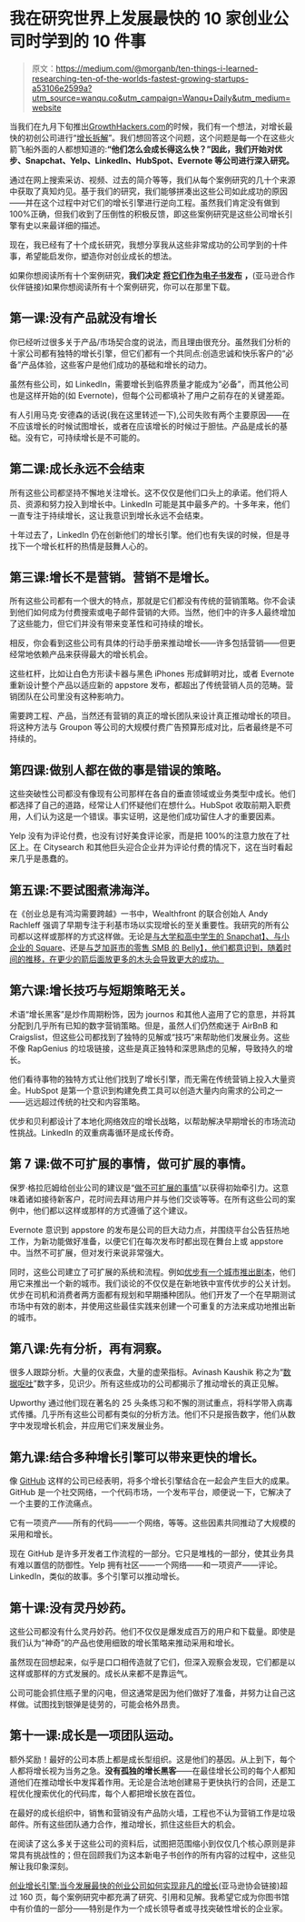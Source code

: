 # 我在研究世界上发展最快的 10 家创业公司时学到的 10 件事

> 原文：<https://medium.com/@morganb/ten-things-i-learned-researching-ten-of-the-worlds-fastest-growing-startups-a53106e2599a?utm_source=wanqu.co&utm_campaign=Wanqu+Daily&utm_medium=website>

当我们在九月下旬推出[GrowthHackers.com](http://www.growthhackers.com/)的时候，我们有一个想法，对增长最快的初创公司进行“[增长拆解](http://growthhackers.com/companies/)”。我们想回答这个问题，这个问题是每一个在这些火箭飞船外面的人都想知道的:**“他们怎么会成长得这么快？”因此，我们开始对优步、Snapchat、Yelp、LinkedIn、HubSpot、Evernote 等公司进行深入研究。**

通过在网上搜索采访、视频、过去的简介等等，我们从每个案例研究的几十个来源中获取了真知灼见。基于我们的研究，我们能够拼凑出这些公司如此成功的原因——并在这个过程中对它们的增长引擎进行逆向工程。虽然我们肯定没有做到 100%正确，但我们收到了压倒性的积极反馈，即这些案例研究是这些公司增长引擎有史以来最详细的描述。

现在，我已经有了十个成长研究，我想分享我从这些非常成功的公司学到的十件事，希望能启发你，塑造你对创业成长的想法。

如果你想阅读所有十个案例研究，**我们决定** [**将它们作为电子书发布**](http://www.amazon.com/gp/product/B00LA95B68/ref=as_li_tl?ie=UTF8&camp=1789&creative=390957&creativeASIN=B00LA95B68&linkCode=as2&tag=chishochi-20&linkId=P65574E3AMWDO6QC) **，**(亚马逊合作伙伴链接)如果你想阅读所有十个案例研究，你可以在那里下载。

## **第一课:没有产品就没有增长**

你已经听过很多关于产品/市场契合度的说法，而且理由很充分。虽然我们分析的十家公司都有独特的增长引擎，但它们都有一个共同点:创造忠诚和快乐客户的“必备”产品体验，这些客户是他们成功的基础和增长的动力。

虽然有些公司，如 LinkedIn，需要增长到临界质量才能成为“必备”，而其他公司也是这样开始的(如 Evernote)，但每个公司都填补了用户之前存在的关键差距。

有人引用马克·安德森的话说(我在这里转述一下),公司失败有两个主要原因——在不应该增长的时候试图增长，或者在应该增长的时候过于胆怯。产品是成长的基础。没有它，可持续增长是不可能的。

## **第二课:成长永远不会结束**

所有这些公司都坚持不懈地关注增长。这不仅仅是他们口头上的承诺。他们将人员、资源和努力投入到增长中。LinkedIn 可能是其中最多产的。十多年来，他们一直专注于持续增长，这让我意识到增长永远不会结束。

十年过去了，LinkedIn 仍在创新他们的增长引擎。他们也有失误的时候，但是寻找下一个增长杠杆的热情是鼓舞人心的。

## 第三课:增长不是营销。营销不是增长。

所有这些公司都有一个很大的特点，那就是它们都没有传统的营销策略。你不会读到他们如何成为付费搜索或电子邮件营销的大师。当然，他们中的许多人最终增加了这些能力，但它们并没有带来变革性和可持续的增长。

相反，你会看到这些公司有具体的行动手册来推动增长——许多包括营销——但更经常地依赖产品来获得最大的增长机会。

这些杠杆，比如让白色方形读卡器与黑色 iPhones 形成鲜明对比，或者 Evernote 重新设计整个产品以适应新的 appstore 发布，都超出了传统营销人员的范畴。营销团队在公司里没有这种影响力。

需要跨工程、产品，当然还有营销的真正的增长团队来设计真正推动增长的项目。将这种方法与 Groupon 等公司的大规模付费广告预算形成对比，后者最终是不可持续的。

## 第四课:做别人都在做的事是错误的策略。

这些突破性公司都没有像现有公司那样在各自的垂直领域或业务类型中成长。他们都选择了自己的道路，经常让人们怀疑他们在想什么。HubSpot 收取前期入职费用，人们认为这是一个错误。事实证明，这是他们成功留住人才的重要因素。

Yelp 没有为评论付费，也没有讨好美食评论家，而是把 100%的注意力放在了社区上。在 Citysearch 和其他巨头迎合企业并为评论付费的情况下，这在当时看起来几乎是愚蠢的。

## 第五课:不要试图煮沸海洋。

在《创业总是有鸿沟需要跨越》一书中，Wealthfront 的联合创始人 Andy Rachleff 强调了早期专注于利基市场以实现增长的至关重要性。我研究的所有公司都以这样或那样的方式这样做。无论是[与大学和高中学生的 Snapchat】、](http://growthhackers.com/companies/snapchat/)[与小企业的 Square](http://growthhackers.com/companies/square/)、还是[与芝加哥市的零售 SMB 的 Belly】，他们都意识到，随着时间的推移，在更少的箭后面放更多的木头会导致更大的成功。](http://growthhackers.com/companies/belly/)

## 第六课:增长技巧与短期策略无关。

术语“增长黑客”是炒作周期粉饰，因为 journos 和其他人盗用了它的意思，并将其分配到几乎所有已知的数字营销策略。但是，虽然人们仍然痴迷于 AirBnB 和 Craigslist，但这些公司都找到了独特的见解或“技巧”来帮助他们发展业务。这些不像 RapGenius 的垃圾链接，这些是真正独特和深思熟虑的见解，导致持久的增长。

他们看待事物的独特方式让他们找到了增长引擎，而无需在传统营销上投入大量资金。HubSpot 是第一个意识到构建免费工具可以创造大量内向需求的公司之一——远远超过传统的社交和内容策略。

优步和贝利都设计了本地化网络效应的增长战略，以帮助解决早期增长的市场流动性挑战。LinkedIn 的双重病毒循环是成长传奇。

## 第 7 课:做不可扩展的事情，做可扩展的事情。

保罗·格拉厄姆给创业公司的建议是“[做不可扩展的事情](http://paulgraham.com/ds.html)”以获得初始牵引力。这意味着诸如接待新客户，花时间去拜访用户并与他们交谈等等。在所有这些公司的案例中，他们都以这样或那样的方式遵循了这个建议。

Evernote 意识到 appstore 的发布是公司的巨大动力点，并围绕平台公告狂热地工作，为新功能做好准备，以便它们在每次发布时都出现在舞台上或 appstore 中。当然不可扩展，但对发行来说非常强大。

同时，这些公司建立了可扩展的系统和流程。例如[优步有一个城市推出剧本](http://growthhackers.com/companies/uber/)，他们用它来推出一个新的城市。我们谈论的不仅仅是在新地铁中宣传优步的公关计划。优步在司机和消费者两方面都有规划和早期播种团队。他们开发了一个在早期测试市场中有效的剧本，并使用这些最佳实践来创建一个可重复的方法来成功地推出新的城市。

## 第八课:先有分析，再有洞察。

很多人跟踪分析。大量的仪表盘，大量的虚荣指标。Avinash Kaushik 称之为“[数据呕吐](http://www.kaushik.net/avinash/difference-web-reporting-web-analysis/)”数字多，见识少。所有这些成功的公司都揭示了推动增长的真正见解。

Upworthy 通过他们现在著名的 25 头条练习和不懈的测试重点，将科学带入病毒式传播。几乎所有这些公司都有类似的分析方法。他们不只是报告数字，他们从数字中发现增长机会，并应用它们来发展业务。

## 第九课:结合多种增长引擎可以带来更快的增长。

像 [GitHub](http://growthhackers.com/companies/github/) 这样的公司已经表明，将多个增长引擎结合在一起会产生巨大的成果。GitHub 是一个社交网络，一个代码市场，一个发布平台，顺便说一下，它解决了一个主要的工作流痛点。

它有一项资产——所有的代码——一个网络，等等。这些因素共同推动了大规模的采用和增长。

现在 GitHub 是许多开发者工作流程的一部分。它只是堆栈的一部分，使其业务具有难以置信的防御性。Yelp 拥有社区——一个网络——和一项资产——评论。LinkedIn，类似的故事。多个引擎可以推动增长。

## 第十课:没有灵丹妙药。

这些公司都没有什么灵丹妙药。他们不仅仅是爆发成百万的用户和下载量。即使是我们认为“神奇”的产品也使用细致的增长策略来推动采用和增长。

虽然现在回想起来，似乎是口口相传造就了它们，但深入观察会发现，它们都是以这样或那样的方式发展的。成长从来都不是靠运气。

公司可能会抓住瓶子里的闪电，但这通常是因为他们做好了准备，并努力让自己这样做。试图找到银弹是徒劳的，可能会格外昂贵。

## 第十一课:成长是一项团队运动。

额外奖励！最好的公司本质上都是成长型组织。这是他们的基因。从上到下，每个人都将增长视为当务之急。**没有孤独的增长黑客**——在最佳增长公司的每个人都知道他们在推动增长中发挥着作用。无论是合法地创建易于更快执行的合同，还是工程优化搜索优化的代码库，每个人都把增长放在首位。

在最好的成长组织中，销售和营销没有产品防火墙，工程也不认为营销工作是垃圾邮件。所有这些团队通力合作，推动增长，抓住这些巨大的机会。

在阅读了这么多关于这些公司的资料后，试图把范围缩小到仅仅几个核心原则是非常具有挑战性的；但在回顾我们为这本新电子书创作的所有内容的过程中，这些见解让我印象深刻。

[创业增长引擎:当今发展最快的创业公司如何实现非凡的增长](http://www.amazon.com/gp/product/B00LA95B68/ref=as_li_tl?ie=UTF8&camp=1789&creative=390957&creativeASIN=B00LA95B68&linkCode=as2&tag=chishochi-20&linkId=P65574E3AMWDO6QC)(亚马逊协会链接)超过 160 页，每个案例研究中都充满了研究、引用和见解。我希望它成为你图书馆中有价值的一部分——特别是作为一个成长领导者或寻找突破性增长的企业家。